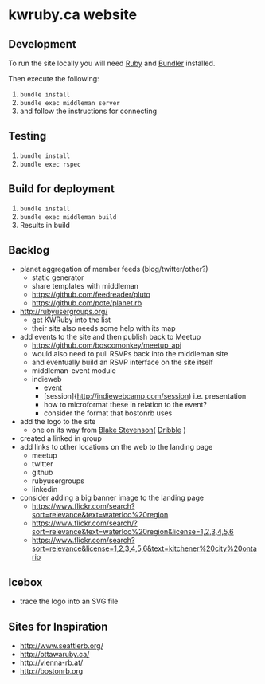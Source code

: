 kwruby.ca website
=================

## Development

To run the site locally you will need [Ruby](https://www.ruby-lang.org/en/) and [Bundler](http://bundler.io/) installed.

Then execute the following:

1. `bundle install`
2. `bundle exec middleman server`
3. and follow the instructions for connecting

## Testing

1. `bundle install`
2. `bundle exec rspec`

## Build for deployment

1. `bundle install`
2. `bundle exec middleman build`
3. Results in build


Backlog
-------
* planet aggregation of member feeds (blog/twitter/other?)
	- static generator
	- share templates with middleman
	- https://github.com/feedreader/pluto
	- https://github.com/pote/planet.rb
* http://rubyusergroups.org/
	- get KWRuby into the list
	- their site also needs some help with its map
* add events to the site and then publish back to Meetup
	- https://github.com/boscomonkey/meetup_api
	- would also need to pull RSVPs back into the middleman site
	- and eventually build an RSVP interface on the site itself
	- middleman-event module
	- indieweb
		* [event](http://indiewebcamp.com/event)
		* [session]{http://indiewebcamp.com/session) i.e. presentation
		* how to microformat these in relation to the event?
		* consider the format that bostonrb uses
* add the logo to the site
	- one on its way from [Blake Stevenson](https://twitter.com/blakestevenson)( [Dribble](http://dribbble.com/blakestevenson) )
* created a linked in group
* add links to other locations on the web to the landing page
	- meetup
	- twitter
	- github
	- rubyusergroups
	- linkedin
* consider adding a big banner image to the landing page
	- https://www.flickr.com/search?sort=relevance&text=waterloo%20region
	- https://www.flickr.com/search/?sort=relevance&text=waterloo%20region&license=1,2,3,4,5,6
	- https://www.flickr.com/search?sort=relevance&license=1,2,3,4,5,6&text=kitchener%20city%20ontario

Icebox
------
* trace the logo into an SVG file

Sites for Inspiration
---------------------
* http://www.seattlerb.org/
* http://ottawaruby.ca/
* http://vienna-rb.at/
* http://bostonrb.org
